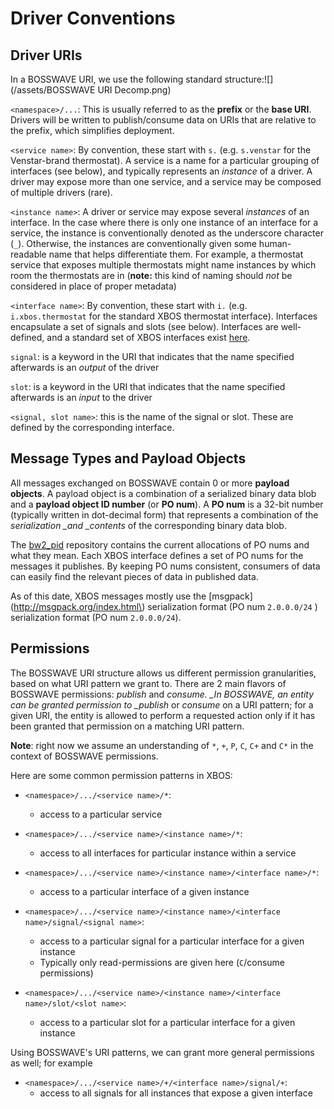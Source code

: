 # Driver Conventions

## Driver URIs

In a BOSSWAVE URI, we use the following standard structure:![](/assets/BOSSWAVE URI Decomp.png)

`<namespace>/...`:  This is usually referred to as the **prefix** or the **base URI**. Drivers will be written to publish/consume data on URIs that are relative to the prefix, which simplifies deployment.

`<service name>`: By convention, these start with `s.` \(e.g. `s.venstar` for the Venstar-brand thermostat\). A service is a name for a particular grouping of interfaces \(see below\), and typically represents an _instance_ of a driver. A driver may expose more than one service, and a service may be composed of multiple drivers \(rare\).

`<instance name>`: A driver or service may expose several _instances_ of an interface. In the case where there is only one instance of an interface for a service, the instance is conventionally denoted as the underscore character \(`_`\). Otherwise, the instances are conventionally given some human-readable name that helps differentiate them. For example, a thermostat service that exposes multiple thermostats might name instances by which room the thermostats are in \(**note:** this kind of naming should _not_ be considered in place of proper metadata\)

`<interface name>`: By convention, these start with `i.` \(e.g. `i.xbos.thermostat` for the standard XBOS thermostat interface\). Interfaces encapsulate a set of signals and slots \(see below\). Interfaces are well-defined, and a standard set of XBOS interfaces exist [here](https://docs.xbos.io/driver_interfaces.html).

`signal`: is a keyword in the URI that indicates that the name specified afterwards is an _output_ of the driver

`slot`: is a keyword in the URI that indicates that the name specified afterwards is an _input_ to the driver

`<signal, slot name>`: this is the name of the signal or slot. These are defined by the corresponding interface.

## Message Types and Payload Objects

All messages exchanged on BOSSWAVE contain 0 or more **payload objects**. A payload object is a combination of a serialized binary data blob and a **payload object ID number** \(or **PO num**\). A **PO num** is a 32-bit number \(typically written in dot-decimal form\) that represents a combination of the _serialization \_and \_contents_ of the corresponding binary data blob.

The [bw2\_pid](https://github.com/immesys/bw2_pid) repository contains the current allocations of PO nums and what they mean. Each XBOS interface defines a set of PO nums for the messages it publishes. By keeping PO nums consistent, consumers of data can easily find the relevant pieces of data in published data.

As of this date, XBOS messages mostly use the [msgpack](http://msgpack.org/index.html\) serialization format \(PO num `2.0.0.0/24` \) serialization format \(PO num `2.0.0.0/24`\).

## Permissions

The BOSSWAVE URI structure allows us different permission granularities, based on what URI pattern we grant to. There are 2 main flavors of BOSSWAVE permissions: _publish_ and _consume. \_In BOSSWAVE, an entity can be granted permission to \_publish_ or _consume_ on a URI pattern; for a given URI, the entity is allowed to perform a requested action only if it has been granted that permission on a matching URI pattern.

**Note**: right now we assume an understanding of `*`, `+`, `P`, `C`, `C+` and `C*` in the context of BOSSWAVE permissions.

Here are some common permission patterns in XBOS:

* `<namespace>/.../<service name>/*`:

  * access to a particular service

* `<namespace>/.../<service name>/<instance name>/*`:

  * access to all interfaces for particular instance within a service

* `<namespace>/.../<service name>/<instance name>/<interface name>/*`:

  * access to a particular interface of a given instance

* `<namespace>/.../<service name>/<instance name>/<interface name>/signal/<signal name>`: 
  * access to a particular signal for a particular interface for a given instance
  * Typically only read-permissions are given here \(`C`/consume permissions\)
* `<namespace>/.../<service name>/<instance name>/<interface name>/slot/<slot name>`:
  * access to a particular slot for a particular interface for a given instance

Using BOSSWAVE's URI patterns, we can grant more general permissions as well; for example

* `<namespace>/.../<service name>/+/<interface name>/signal/+`:
  * access to all signals for all instances that expose a given interface



